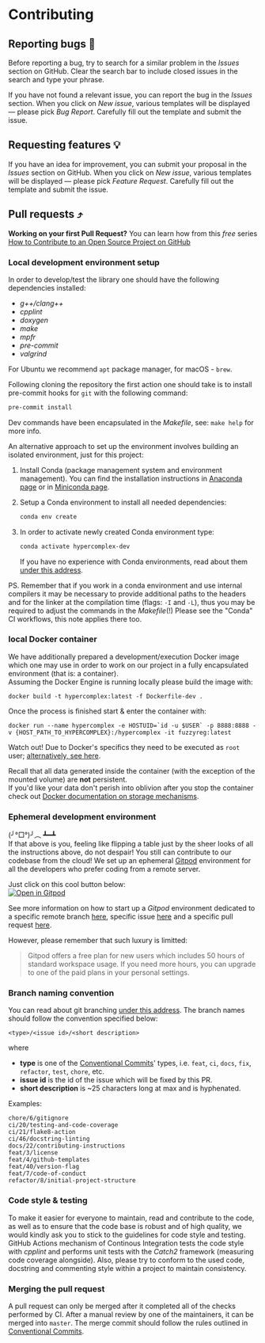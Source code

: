 # Contributing

## Reporting bugs 🐛

Before reporting a bug, try to search for a similar problem in the *Issues* section on GitHub. Clear the search bar to include closed issues in the search and type your phrase.

If you have not found a relevant issue, you can report the bug in the *Issues* section. When you click on *New issue*, various templates will be displayed — please pick *Bug Report*. Carefully fill out the template and submit the issue.

## Requesting features 💡

If you have an idea for improvement, you can submit your proposal in the *Issues* section on GitHub. When you click on *New issue*, various templates will be displayed — please pick *Feature Request*. Carefully fill out the template and submit the issue.

## Pull requests ⤴️

**Working on your first Pull Request?** You can learn how from this *free* series [How to Contribute to an Open Source Project on GitHub](https://kcd.im/pull-request)

### Local development environment setup

In order to develop/test the library one should have the following dependencies
installed:
* _g++/clang++_
* _cpplint_
* _doxygen_
* _make_
* _mpfr_
* _pre-commit_
* _valgrind_

For Ubuntu we recommend `apt` package manager, for macOS - `brew`.

Following cloning the repository the first action one should take is to
install pre-commit hooks for `git` with the following command:
```bash
pre-commit install
```
Dev commands have been encapsulated in the _Makefile_, see: `make help` for more info.

An alternative approach to set up the environment involves building
an isolated environment, just for this project:

1. Install Conda (package management system and environment management). You can find the installation instructions in
   [Anaconda page](https://www.anaconda.com/) or in [Miniconda page](https://docs.conda.io/en/latest/miniconda.html).
2. Setup a Conda environment to install all needed dependencies:
   ```bash
   conda env create
   ```
3. In order to activate newly created Conda environment type:

   ```bash
   conda activate hypercomplex-dev
   ```

   If you have no experience with Conda environments, read about them
   [under this address](https://docs.conda.io/projects/conda/en/latest/user-guide/getting-started.html).

PS. Remember that if you work in a conda environment and use internal compilers
it may be necessary to provide additional paths to the headers and for the linker
at the compilation time (flags: `-I` and `-L`), thus you may be required to
adjust the commands in the _Makefile_(!) Please see the "Conda" CI workflows,
this note applies there too.

### local Docker container

We have additionally prepared a development/execution Docker image which one may use in order to
work on our project in a fully encapsulated environment (that is: a container).  
Assuming the Docker Engine is running locally please build the image with:
```
docker build -t hypercomplex:latest -f Dockerfile-dev .
```
Once the process is finished start & enter the container with:
```
docker run --name hypercomplex -e HOSTUID=`id -u $USER` -p 8888:8888 -v {HOST_PATH_TO_HYPERCOMPLEX}:/hypercomplex -it fuzzyreg:latest
```
Watch out! Due to Docker's specifics they need to be executed as `root` user;
[alternatively, see here](https://docs.docker.com/engine/install/linux-postinstall/#manage-docker-as-a-non-root-user).

Recall that all data generated inside the container (with the exception of the mounted volume) are **not** persistent.  
If you'd like your data don't perish into oblivion after you stop the container
check out [Docker documentation on storage mechanisms](https://docs.docker.com/storage/).

### Ephemeral development environment

(╯°□°)╯︵ ┻━┻  
If that above is you, feeling like flipping a table just by the sheer looks of all the instructions above, do not despair! You still can contribute to our codebase from the cloud! We set up an ephemeral [Gitpod](https://www.gitpod.io) environment for all the developers who prefer coding from a remote server.

Just click on this cool button below:  
[![Open in Gitpod](https://gitpod.io/button/open-in-gitpod.svg)](https://gitpod.io/#https://github.com/AngryMaciek/hypercomplex)

See more information on how to start up a _Gitpod_ environment dedicated to a specific remote branch [here](https://www.gitpod.io/docs/introduction/learn-gitpod/context-url#branch-and-commit-contexts), specific issue [here](https://www.gitpod.io/docs/introduction/learn-gitpod/context-url#issue-context) and a specific pull request [here](https://www.gitpod.io/docs/introduction/learn-gitpod/context-url#pullmerge-request-context).

However, please remember that such luxury is limitted:

> Gitpod offers a free plan for new users which includes 50 hours of standard workspace usage.
> If you need more hours, you can upgrade to one of the paid plans in your personal settings.

### Branch naming convention

You can read about git branching [under this address](https://git-scm.com/book/en/v2/Git-Branching-Basic-Branching-and-Merging). The branch names should follow the convention specified below:

```
<type>/<issue id>/<short description>
```

where

- **type** is one of the [Conventional Commits](https://www.conventionalcommits.org/en/v1.0.0/)' types, i.e. `feat`, `ci`, `docs`, `fix`, `refactor`, `test`, `chore`, etc.
- **issue id** is the id of the issue which will be fixed by this PR.
- **short description** is ~25 characters long at max and is hyphenated.

Examples:

```
chore/6/gitignore
ci/20/testing-and-code-coverage
ci/21/flake8-action
ci/46/docstring-linting
docs/22/contributing-instructions
feat/3/license
feat/4/github-templates
feat/40/version-flag
feat/7/code-of-conduct
refactor/8/initial-project-structure
```

### Code style & testing

To make it easier for everyone to maintain, read and contribute to the code,
as well as to ensure that the code base is robust and of high quality, we
would kindly ask you to stick to the guidelines for code style and
testing. GitHub Actions mechanism of Continous Integration tests the code
style with _cpplint_ and performs unit tests with the _Catch2_ framework
(measuring code coverage alongside).
Also, please try to conform to the used code, docstring and commenting style within
a project to maintain consistency.

### Merging the pull request

A pull request can only be merged after it completed all of the checks performed by CI. After a manual review by one of the maintainers, it can be merged into `master`. The merge commit should follow the rules outlined in [Conventional Commits](https://www.conventionalcommits.org/en/v1.0.0/).
